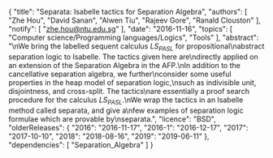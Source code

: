{
    "title": "Separata: Isabelle tactics for Separation Algebra",
    "authors": [
        "Zhe Hou",
        "David Sanan",
        "Alwen Tiu",
        "Rajeev Gore",
        "Ranald Clouston"
    ],
    "notify": [
        "zhe.hou@ntu.edu.sg"
    ],
    "date": "2016-11-16",
    "topics": [
        "Computer science/Programming languages/Logics",
        "Tools"
    ],
    "abstract": "\nWe bring the labelled sequent calculus $LS_{PASL}$ for propositional\nabstract separation logic to Isabelle. The tactics given here are\ndirectly applied on an extension of the Separation Algebra in the AFP.\nIn addition to the cancellative separation algebra, we further\nconsider some useful properties in the heap model of separation logic,\nsuch as indivisible unit, disjointness, and cross-split. The tactics\nare essentially a proof search procedure for the calculus $LS_{PASL}$.\nWe wrap the tactics in an Isabelle method called separata, and give a\nfew examples of separation logic formulae which are provable by\nseparata.",
    "licence": "BSD",
    "olderReleases": {
        "2016": "2016-11-17",
        "2016-1": "2016-12-17",
        "2017": "2017-10-10",
        "2018": "2018-08-16",
        "2019": "2019-06-11"
    },
    "dependencies": [
        "Separation_Algebra"
    ]
}